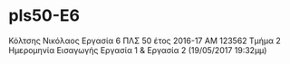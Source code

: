 # pls50-E6
Κόλτσης Νικόλαος Εργασία 6 ΠΛΣ 50 έτος 2016-17
ΑΜ 123562 Τμήμα 2  
Ημερομηνία Εισαγωγής Εργασία 1 & Εργασία 2 (19/05/2017 19:32μμ)
